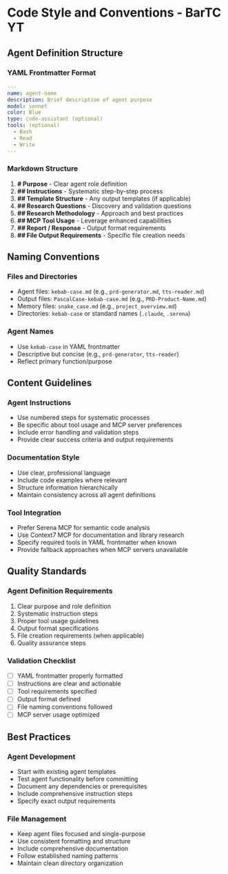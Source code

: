 # Code Style and Conventions - BarTC YT

## Agent Definition Structure

### YAML Frontmatter Format
```yaml
---
name: agent-name
description: Brief description of agent purpose
model: sonnet
color: Blue
type: code-assistant (optional)
tools: (optional)
  - Bash
  - Read
  - Write
---
```

### Markdown Structure
1. **# Purpose** - Clear agent role definition
2. **## Instructions** - Systematic step-by-step process
3. **## Template Structure** - Any output templates (if applicable)
4. **## Research Questions** - Discovery and validation questions
5. **## Research Methodology** - Approach and best practices
6. **## MCP Tool Usage** - Leverage enhanced capabilities
7. **## Report / Response** - Output format requirements
8. **## File Output Requirements** - Specific file creation needs

## Naming Conventions

### Files and Directories
- Agent files: `kebab-case.md` (e.g., `prd-generator.md`, `tts-reader.md`)
- Output files: `PascalCase-kebab-case.md` (e.g., `PRD-Product-Name.md`)
- Memory files: `snake_case.md` (e.g., `project_overview.md`)
- Directories: `kebab-case` or standard names (`.claude`, `.serena`)

### Agent Names
- Use `kebab-case` in YAML frontmatter
- Descriptive but concise (e.g., `prd-generator`, `tts-reader`)
- Reflect primary function/purpose

## Content Guidelines

### Agent Instructions
- Use numbered steps for systematic processes
- Be specific about tool usage and MCP server preferences
- Include error handling and validation steps
- Provide clear success criteria and output requirements

### Documentation Style
- Use clear, professional language
- Include code examples where relevant
- Structure information hierarchically
- Maintain consistency across all agent definitions

### Tool Integration
- Prefer Serena MCP for semantic code analysis
- Use Context7 MCP for documentation and library research
- Specify required tools in YAML frontmatter when known
- Provide fallback approaches when MCP servers unavailable

## Quality Standards

### Agent Definition Requirements
1. Clear purpose and role definition
2. Systematic instruction steps
3. Proper tool usage guidelines
4. Output format specifications
5. File creation requirements (when applicable)
6. Quality assurance steps

### Validation Checklist
- [ ] YAML frontmatter properly formatted
- [ ] Instructions are clear and actionable
- [ ] Tool requirements specified
- [ ] Output format defined
- [ ] File naming conventions followed
- [ ] MCP server usage optimized

## Best Practices

### Agent Development
- Start with existing agent templates
- Test agent functionality before committing
- Document any dependencies or prerequisites
- Include comprehensive instruction steps
- Specify exact output requirements

### File Management
- Keep agent files focused and single-purpose
- Use consistent formatting and structure
- Include comprehensive documentation
- Follow established naming patterns
- Maintain clean directory organization